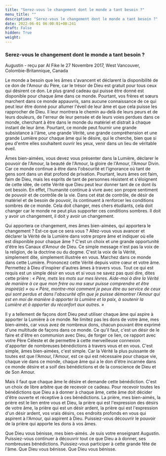 ```yaml
---
title: "Serez-vous le changement dont le monde a tant besoin ?"
menu_title: ""
description: "Serez-vous le changement dont le monde a tant besoin ?"
date: 2022-06-01 06:00:01+00:241
draft: False
hidden: True
weight:
---
```

### Serez-vous le changement dont le monde a tant besoin ?

Augustin - reçu par Al Fike le 27 Novembre 2017, West Vancouver, Colombie-Britannique, Canada

Le monde a besoin que les âmes s'avancent et déclarent la disponibilité de ce don de l'Amour du Père, car le trésor de Dieu est gratuit pour tous ceux qui désirent ce don. Le plus grand cadeau qui puisse être donné est disponible pour chaque âme dans ce monde. Pourtant, vos frères et sœurs marchent dans ce monde appauvris, sans aucune connaissance de ce qui peut leur être donné pour allumer l'éveil de leur âme et que cela puisse les rapprocher de Dieu. Il leur montrera le chemin au-delà de leurs peurs et de leurs douleurs, de l'erreur de leur pensée et de leurs voies perdues dans ce monde, cherchant à être dans le monde du matériel et distrait à chaque instant de leur âme. Pourtant, ce monde peut fournir une grande subsistance à l'âme, une grande Vérité, une grande compréhension et une grande Lumière pour chaque âme qui le désire, qui le cherche, bien que si peu d'entre elles souhaitent ouvrir les yeux, venir dans un lieu de véritable éveil.

Âmes bien-aimées, vous devez vous présenter dans la Lumière, déclarer le pouvoir de l'Amour, la beauté de l'Amour, la gloire de l'Amour, l'Amour Divin. Car ce monde continue à être dans l'obscurité et l'ignorance où tant de gens sont dans un état profond de privation. Pourtant, leurs âmes ont faim, faim de Dieu, mais les esprits de tant de personnes résistent et s'éloignent de cette idée, de cette Vérité que Dieu peut leur donner tant de ce dont ils ont besoin. En effet, l'humanité continue à vivre avec son propre sentiment de pouvoir et de contrôle de la vie. Dans cet état de contrôle, de désir de matériel et de besoin de pouvoir, ils continuent à renforcer les conditions sombres de ce monde. Cela doit changer, mes chers étudiants, cela doit changer car le monde ne peut plus supporter ces conditions sombres. Il doit y avoir un changement, il doit y avoir un changement.

Qui apportera ce changement, mes âmes bien-aimées, qui apportera le changement ? Est-ce que ce sera vous ? Allez-vous vous avancer et déclarer la Vérité de la Lumière dans votre propre âme et indiquer où elle est disponible pour chaque âme ? C'est un choix et une grande opportunité d'être les Canaux d'Amour de Dieu. Ce simple message n'est pas la voix de la religion, de la doctrine ou du dogme. C'est la voix de la Vérité, simplement dite, simplement illustrée en vous. Marchez dans ce monde dans cette Lumière. Prononcez cette Vérité depuis votre cœur et votre âme. Permettez à Dieu d'inspirer d'autres âmes à travers vous. Tout ce qui est requis est un simple désir en vous et si vous ne savez pas quoi dire, dites cette prière : *« Père, mets les mots sur mes lèvres. Aide-moi à dire la Vérité de manière à ce que mon frère ou ma sœur puisse comprendre et être inspiré(e) »* ou  *« Père, montre-moi comment je peux être au service de ceux qui sont perdus et dans l'obscurité afin que je puisse démontrer l'Amour qui est en moi de manière à apporter la Lumière et la paix, à soutenir la Lumière et à apporter du réconfort aux autres. »*

Il y a tellement de façons dont Dieu peut utiliser chaque âme qui aspire à apporter la Lumière à ce monde. Ne limitez pas les dons de votre âme, mes bien-aimés, car vous avez de nombreux dons, chacun pouvant être exprimé d'une multitude de façons dans ce monde. Ce qu'il faut, c'est un désir de le faire et d'être en communion avec Dieu, de forger ce lien, ce rapport avec votre Père Céleste et de permettre à cette merveilleuse connexion d'apporter de nombreuses bénédictions à travers vous et en vous. C'est simple, âmes bien-aimées, c'est simple. Car la Vérité la plus puissante de toutes est que l'Amour, l'Amour, est ce qui est nécessaire pour chaque vie, chaque vie dans ce monde, chaque âme qui a le don d'être incarnée dans ce monde désire et a soif des bénédictions et de la conscience de Dieu et de Son Amour.

Mais il faut que chaque âme le désire et demande cette bénédiction. C'est un choix de libre arbitre que de recevoir ce cadeau. Pour recevoir toutes les bénédictions que Dieu a à donner à chaque âme, cette âme doit décider d'être ouverte et réceptive à ces bénédictions. La prière, mes bien-aimés, la prière est le lien entre vous et Dieu, la prière qui est l'expression des désirs de votre âme, la prière qui est un désir ardent, la prière qui est l'expression d'un désir ardent, vos vrais désirs, ces endroits profonds en vous qui aspirent à l'Amour, qui aspirent à Dieu. Puissiez-vous découvrir le pouvoir de la prière qui apporte les dons à vos âmes.

Que Dieu vous bénisse, mes bien-aimés. Je suis votre enseignant Augustin. Puissiez-vous continuer à découvrir tout ce que Dieu a à donner, ses nombreuses bénédictions. Puissiez-vous participer à cette grande fête de l'âme. Que Dieu vous bénisse. Que Dieu vous bénisse.
